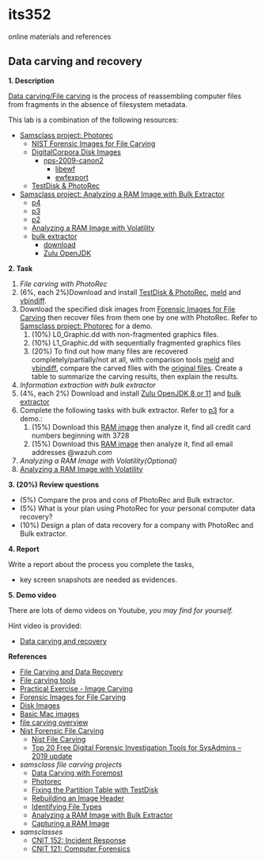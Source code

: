 # its352
online materials and references

## Data carving and recovery

**1. Description**

[Data carving/File carving](https://en.wikipedia.org/wiki/File_carving) is the process of reassembling computer files from fragments in the absence of filesystem metadata. 

This lab is a combination of the following resources:

* [Samsclass project: Photorec](https://samsclass.info/121/proj/p6-photorec.htm)
  * [NIST Forensic Images for File Carving](https://www.cfreds.nist.gov/FileCarving/index.html)
  * [DigitalCorpora Disk Images](https://digitalcorpora.org/corpora/disk-images)
    * [nps-2009-canon2](http://downloads.digitalcorpora.org/corpora/drives/nps-2009-canon2/)
      * [libewf](https://github.com/libyal/libewf)
      * [ewfexport](https://linux.die.net/man/1/ewfexport)
  * [TestDisk & PhotoRec](https://www.cgsecurity.org/wiki/TestDisk_Download)
* [Samsclass project: Analyzing a RAM Image with Bulk Extractor](https://samsclass.info/121/proj/p4-Bulk.htm)
  * [p4](https://samsclass.info/121/proj/152p4-Bulk.htm)
  * [p3](https://samsclass.info/121/proj/p3-Bulk.htm)
  * [p2](https://samsclass.info/121/proj/p2-RAM-Img.htm)
  * [Analyzing a RAM Image with Volatility](https://samsclass.info/121/proj/p4-Volatility.htm)
  * [bulk extractor](https://github.com/simsong/bulk_extractor)
    * [download](http://downloads.digitalcorpora.org/downloads/)
    * [Zulu OpenJDK](https://www.azul.com/)

**2. Task**
1. _File carving with PhotoRec_
  1. (6%, each 2%)Download and install [TestDisk & PhotoRec](https://www.cgsecurity.org/wiki/TestDisk_Download), [meld](https://meldmerge.org/) and [vbindiff](https://www.cjmweb.net/vbindiff/).
  2. Download the specified disk images from [Forensic Images for File Carving](https://www.cfreds.nist.gov/FileCarving/index.html) then recover files from them one by one with PhotoRec. Refer to [Samsclass project: Photorec](https://samsclass.info/121/proj/p6-photorec.htm) for a demo. 
     1. (10%) L0_Graphic.dd with non-fragmented graphics files.
     2. (10%) L1_Graphic.dd with sequentially fragmented graphics files 
     3. (20%) To find out how many files are recovered completely/partially/not at all, with comparison tools [meld](https://meldmerge.org/) and [vbindiff](https://www.cjmweb.net/vbindiff/), compare the carved files with the [original files](https://www.cfreds.nist.gov/FileCarving/TestFiles/index.html). Create a table to summarize the carving results, then explain the results.
2. _Information extraction with bulk extractor_  
  1. (4%, each 2%) Download and install [Zulu OpenJDK 8 or 11](https://www.azul.com/) and [bulk extractor](http://downloads.digitalcorpora.org/downloads/)
  2. Complete the following tasks with bulk extractor. Refer to [p3](https://samsclass.info/121/proj/p3-Bulk.htm) for a demo.:
     1. (15%) Download this [RAM image](https://samsclass.info/121/proj/memdump.7z) then analyze it, find all credit card numbers beginning with 3728
     2. (15%) Download this [RAM image](https://samsclass.info/152/proj/memdump2016.mem.zip) then analyze it, find all email addresses @wazuh.com
3. _Analyzing a RAM Image with Volatility(Optional)_
  1. [Analyzing a RAM Image with Volatility](https://samsclass.info/121/proj/p4-Volatility.htm)

**3. (20%) Review questions**
* (5%) Compare the pros and cons of PhotoRec and Bulk extractor.
* (5%) What is your plan using PhotoRec for your personal computer data recovery?
* (10%) Design a plan of data recovery for a company with PhotoRec and Bulk extractor.

**4. Report**

Write a report about the process you complete the tasks, 
* key screen snapshots are needed as evidences.

**5. Demo video**

There are lots of demo videos on Youtube, *you may find for yourself.*

Hint video is provided:

* [Data carving and recovery](https://youtu.be/J6yzF2Dmbkc)

**References**
* [File Carving and Data Recovery](https://linuxhint.com/file_carving_techniques_tools/)
* [File carving tools](https://linuxhint.com/file_carving_tools_linux/)
* [Practical Exercise - Image Carving](http://www.thehexninja.com/2017/12/practical-exercise-image-carving.html)
* [Forensic Images for File Carving](https://www.cfreds.nist.gov/FileCarving/index.html)
* [Disk Images](https://digitalcorpora.org/corpora/disk-images)
* [Basic Mac images](https://www.cfreds.nist.gov/v2/Basic_Mac_Image.html)
* [file carving overview](https://digital-forensics.sans.org/summit-archives/2010/eu-digital-forensics-incident-response-summit-bas-kloet-advanced-file-carving.pdf)
* [Nist Forensic File Carving](https://www.nist.gov/itl/ssd/software-quality-group/computer-forensics-tool-testing-program-cftt/cftt-technical-0)
  * [Nist File Carving](https://toolcatalog.nist.gov/taxonomy/index.php?ff_id=9)
  * [Top 20 Free Digital Forensic Investigation Tools for SysAdmins – 2019 update](https://techtalk.gfi.com/top-20-free-digital-forensic-investigation-tools-for-sysadmins/)
* _samsclass file carving projects_
  * [Data Carving with Foremost](https://samsclass.info/121/proj/p6-fore.htm)
  * [Photorec](https://samsclass.info/121/proj/F8photorec.htm)
  * [Fixing the Partition Table with TestDisk](https://samsclass.info/121/proj/p9-testdisk.htm)
  * [Rebuilding an Image Header](https://samsclass.info/121/proj/F9imghdr.htm)
  * [Identifying File Types](https://samsclass.info/121/proj/F10-filetype.htm)
  * [Analyzing a RAM Image with Bulk Extractor](https://samsclass.info/121/proj/p3-Bulk.htm)
  * [Capturing a RAM Image](https://samsclass.info/121/proj/p2-RAM-Img.htm)
* _samsclasses_
  * [CNIT 152: Incident Response](https://samsclass.info/152/152_Sum18.shtml)
  * [CNIT 121: Computer Forensics](https://samsclass.info/121/121_F16.shtml)
